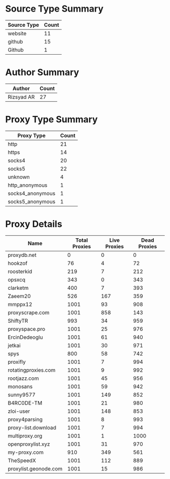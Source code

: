 # Source Type Summary

| Source Type | Count |
|-------------|-------|
| website | 11 |
| github | 15 |
| Github | 1 |


# Author Summary

| Author | Count |
|--------|-------|
| Rizsyad AR | 27 |


# Proxy Type Summary

| Proxy Type | Count |
|------------|-------|
| http | 21 |
| https | 14 |
| socks4 | 20 |
| socks5 | 22 |
| unknown | 4 |
| http_anonymous | 1 |
| socks4_anonymous | 1 |
| socks5_anonymous | 1 |


# Proxy Details

| Name | Total Proxies | Live Proxies | Dead Proxies |
|------|---------------|--------------|---------------|
| proxydb.net | 0 | 0 | 0 |
| hookzof | 76 | 4 | 72 |
| roosterkid | 219 | 7 | 212 |
| opsxcq | 343 | 0 | 343 |
| clarketm | 400 | 7 | 393 |
| Zaeem20 | 526 | 167 | 359 |
| mmppx12 | 1001 | 93 | 908 |
| proxyscrape.com | 1001 | 858 | 143 |
| ShiftyTR | 993 | 34 | 959 |
| proxyspace.pro | 1001 | 25 | 976 |
| ErcinDedeoglu | 1001 | 61 | 940 |
| jetkai | 1001 | 30 | 971 |
| spys | 800 | 58 | 742 |
| proxifly | 1001 | 7 | 994 |
| rotatingproxies.com | 1001 | 9 | 992 |
| rootjazz.com | 1001 | 45 | 956 |
| monosans | 1001 | 59 | 942 |
| sunny9577 | 1001 | 149 | 852 |
| B4RC0DE-TM | 1001 | 21 | 980 |
| zloi-user | 1001 | 148 | 853 |
| proxy4parsing | 1001 | 8 | 993 |
| proxy-list.download | 1001 | 7 | 994 |
| multiproxy.org | 1001 | 1 | 1000 |
| openproxylist.xyz | 1001 | 31 | 970 |
| my-proxy.com | 910 | 349 | 561 |
| TheSpeedX | 1001 | 112 | 889 |
| proxylist.geonode.com | 1001 | 15 | 986 |
